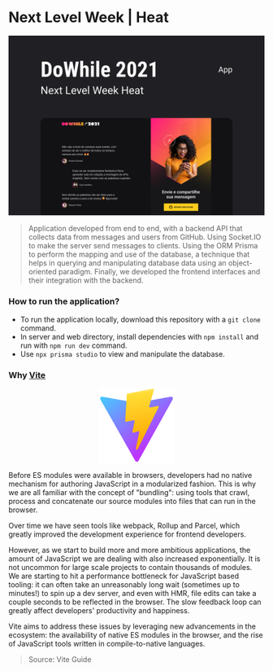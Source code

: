 # Next Level Week | Heat

![cover](imgs/cover.png)

> Application developed from end to end, with a backend API that collects data from messages and users from GitHub. Using Socket.IO to make the server send messages to clients. Using the ORM Prisma to perform the mapping and use of the database, a technique that helps in querying and manipulating database data using an object-oriented paradigm. Finally, we developed the frontend interfaces and their integration with the backend.

### How to run the application?

- To run the application locally, download this repository with a `git clone` command.
- In server and web directory, install dependencies with `npm install` and run with `npm run dev` command.
- Use `npx prisma studio` to view and manipulate the database.

### Why <a href="https://vitejs.dev/" target="_blank">Vite</a>

<p align="center">
 <img src = "imgs/vite.svg" width="150" align="center">
</p>

Before ES modules were available in browsers, developers had no native mechanism for authoring JavaScript in a modularized fashion. This is why we are all familiar with the concept of "bundling": using tools that crawl, process and concatenate our source modules into files that can run in the browser.

Over time we have seen tools like webpack, Rollup and Parcel, which greatly improved the development experience for frontend developers.

However, as we start to build more and more ambitious applications, the amount of JavaScript we are dealing with also increased exponentially. It is not uncommon for large scale projects to contain thousands of modules. We are starting to hit a performance bottleneck for JavaScript based tooling: it can often take an unreasonably long wait (sometimes up to minutes!) to spin up a dev server, and even with HMR, file edits can take a couple seconds to be reflected in the browser. The slow feedback loop can greatly affect developers' productivity and happiness.

Vite aims to address these issues by leveraging new advancements in the ecosystem: the availability of native ES modules in the browser, and the rise of JavaScript tools written in compile-to-native languages.

> Source: Vite Guide
